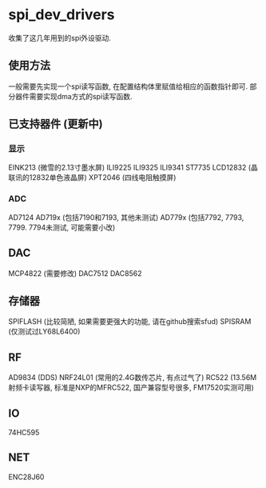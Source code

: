 # spi_dev_drivers

收集了这几年用到的spi外设驱动.

## 使用方法

一般需要先实现一个spi读写函数, 在配置结构体里赋值给相应的函数指针即可.
部分器件需要实现dma方式的spi读写函数.

## 已支持器件 (更新中)

### 显示

EINK213 (微雪的2.13寸墨水屏)
ILI9225
ILI9325
ILI9341
ST7735
LCD12832 (晶联讯的12832单色液晶屏)
XPT2046 (四线电阻触摸屏)

### ADC

AD7124
AD719x (包括7190和7193, 其他未测试)
AD779x (包括7792, 7793, 7799. 7794未测试, 可能需要小改)

## DAC

MCP4822 (需要修改)
DAC7512
DAC8562

## 存储器

SPIFLASH (比较简陋, 如果需要更强大的功能, 请在github搜索sfud)
SPISRAM (仅测试过LY68L6400)

## RF

AD9834 (DDS)
NRF24L01 (常用的2.4G数传芯片, 有点过气了)
RC522 (13.56M射频卡读写器, 标准是NXP的MFRC522, 国产兼容型号很多, FM17520实测可用)

## IO

74HC595

## NET

ENC28J60
